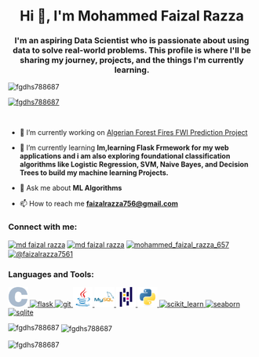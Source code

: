 <h1 align="center">Hi 👋, I'm Mohammed Faizal Razza</h1>
<h3 align="center">I'm an aspiring Data Scientist who is passionate about using data to solve real-world problems. This profile is where I'll be sharing my journey, projects, and the things I'm currently learning.</h3>

<p align="left"> <img src="https://komarev.com/ghpvc/?username=fgdhs788687&label=Profile%20views&color=0e75b6&style=flat" alt="fgdhs788687" /> </p>

<p align="left"> <a href="https://github.com/ryo-ma/github-profile-trophy"><img src="https://github-profile-trophy.vercel.app/?username=fgdhs788687" alt="fgdhs788687" /></a> </p>

<p align="left"> <a href="https://twitter.com/" target="blank"><img src="https://img.shields.io/twitter/follow/?logo=twitter&style=for-the-badge" alt="" /></a> </p>

- 🔭 I’m currently working on [Algerian Forest Fires FWI Prediction Project](https://github.com/fgdhs788687/Algerisn-Forest-Fire.git)

- 🌱 I’m currently learning **Im,learning Flask Frmework for my web applications and i am also exploring foundational classification algorithms like Logistic Regression, SVM, Naive Bayes, and Decision Trees to build my machine learning Projects.**

- 💬 Ask me about **ML Algorithms**

- 📫 How to reach me **faizalrazza756@gmail.com**

<h3 align="left">Connect with me:</h3>
<p align="left">
<a href="https://linkedin.com/in/md faizal razza" target="blank"><img align="center" src="https://raw.githubusercontent.com/rahuldkjain/github-profile-readme-generator/master/src/images/icons/Social/linked-in-alt.svg" alt="md faizal razza" height="30" width="40" /></a>
<a href="https://kaggle.com/md faizal razza" target="blank"><img align="center" src="https://raw.githubusercontent.com/rahuldkjain/github-profile-readme-generator/master/src/images/icons/Social/kaggle.svg" alt="md faizal razza" height="30" width="40" /></a>
<a href="https://www.leetcode.com/mohammed_faizal_razza_657" target="blank"><img align="center" src="https://raw.githubusercontent.com/rahuldkjain/github-profile-readme-generator/master/src/images/icons/Social/leet-code.svg" alt="mohammed_faizal_razza_657" height="30" width="40" /></a>
<a href="https://www.hackerearth.com/@faizalrazza7561" target="blank"><img align="center" src="https://raw.githubusercontent.com/rahuldkjain/github-profile-readme-generator/master/src/images/icons/Social/hackerearth.svg" alt="@faizalrazza7561" height="30" width="40" /></a>
</p>

<h3 align="left">Languages and Tools:</h3>
<p align="left"> <a href="https://www.cprogramming.com/" target="_blank" rel="noreferrer"> <img src="https://raw.githubusercontent.com/devicons/devicon/master/icons/c/c-original.svg" alt="c" width="40" height="40"/> </a> <a href="https://flask.palletsprojects.com/" target="_blank" rel="noreferrer"> <img src="https://www.vectorlogo.zone/logos/pocoo_flask/pocoo_flask-icon.svg" alt="flask" width="40" height="40"/> </a> <a href="https://git-scm.com/" target="_blank" rel="noreferrer"> <img src="https://www.vectorlogo.zone/logos/git-scm/git-scm-icon.svg" alt="git" width="40" height="40"/> </a> <a href="https://www.java.com" target="_blank" rel="noreferrer"> <img src="https://raw.githubusercontent.com/devicons/devicon/master/icons/java/java-original.svg" alt="java" width="40" height="40"/> </a> <a href="https://www.mysql.com/" target="_blank" rel="noreferrer"> <img src="https://raw.githubusercontent.com/devicons/devicon/master/icons/mysql/mysql-original-wordmark.svg" alt="mysql" width="40" height="40"/> </a> <a href="https://pandas.pydata.org/" target="_blank" rel="noreferrer"> <img src="https://raw.githubusercontent.com/devicons/devicon/2ae2a900d2f041da66e950e4d48052658d850630/icons/pandas/pandas-original.svg" alt="pandas" width="40" height="40"/> </a> <a href="https://www.python.org" target="_blank" rel="noreferrer"> <img src="https://raw.githubusercontent.com/devicons/devicon/master/icons/python/python-original.svg" alt="python" width="40" height="40"/> </a> <a href="https://scikit-learn.org/" target="_blank" rel="noreferrer"> <img src="https://upload.wikimedia.org/wikipedia/commons/0/05/Scikit_learn_logo_small.svg" alt="scikit_learn" width="40" height="40"/> </a> <a href="https://seaborn.pydata.org/" target="_blank" rel="noreferrer"> <img src="https://seaborn.pydata.org/_images/logo-mark-lightbg.svg" alt="seaborn" width="40" height="40"/> </a> <a href="https://www.sqlite.org/" target="_blank" rel="noreferrer"> <img src="https://www.vectorlogo.zone/logos/sqlite/sqlite-icon.svg" alt="sqlite" width="40" height="40"/> </a> </p>

<p><img align="left" src="https://github-readme-stats.vercel.app/api/top-langs?username=fgdhs788687&show_icons=true&locale=en&layout=compact" alt="fgdhs788687" /></p>

<p>&nbsp;<img align="center" src="https://github-readme-stats.vercel.app/api?username=fgdhs788687&show_icons=true&locale=en" alt="fgdhs788687" /></p>

<p><img align="center" src="https://github-readme-streak-stats.herokuapp.com/?user=fgdhs788687&" alt="fgdhs788687" /></p>

